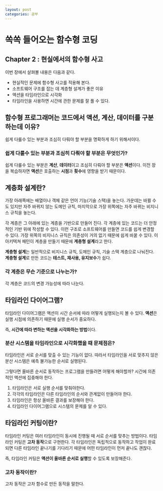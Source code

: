 ```yaml
---
layout: post
categories: 공부 
---
```


# 쏙쏙 들어오는 함수형 코딩
## Chapter 2 : 현실에서의 함수형 사고 

이번 장에서 살펴볼 내용은 다음과 같다. 
* 현실적인 문제에 함수형 사고를 적용해 본다. 
* 소프트웨어 구조를 잡는 데 계층형 설계가 좋은 이유
* 액션을 타임라인으로 시각화
* 타임라인을 사용하면 시간에 관한 문제를 잘 풀 수 있다. 

## 함수형 프로그래머는 코드에서 액션, 계산, 데이터를 구분하는데 이유?

쉽게 다룰수 있는 부분과 조심히 다뤄야 할 부분을 명확하게 하기 위해서이다. 

### 쉽게 다룰수 있는 부분과 조심히 다뤄야 할 부분은 무엇인가?

쉽게 다룰수 있는 부분은 **계산**, **데이터**이고 조심히 다뤄야 할 부분은 **액션**이다. 
이전 장을 복습하자면 **액션**은 호출하는 **시점**과 **횟수**에 영향을 받기 때문이다. 

## 계층화 설계란?

가장 아래쪽에는 배열이나 객체 같은 언어 기능(기술 스택)을 놓는다. 가운데는 바뀔 수도 있지만 자주 바뀌지 않는 도메인 규칙, 마지막으로 가장 위쪽에는 자주 바뀌는 비지니스 규칙을 놓는다. 

각 계층은 그 아래에 있는 계층을 기반으로 만들어 진다. 각 계층에 있는 코드는 더 안정적인 기반 위에 작성할 수 있다. 이런 구조로 소프트웨어를 만들면 코드를 쉽게 변경할 수 있다. 가장 위쪽의 비지니스 규칙은 의존성이 거의 없기 때문에 쉽게 바꿀 수 있다. 이 아키텍쳐 패턴이 계층을 만들기 때문에 **계층형 설계**라고 한다. 

**계층형 설계**는 일반적으로 비지니스 규칙, 도메인 규칙, 기술 스택 계층으로 나눠진다. 
**계층형 설계**로 만든 코드는 **테스트, 재사용, 유지보수**가 쉽다. 

### 각 계층은 무슨 기준으로 나누는가?
각 계층은 코드의 변경 가능성에 따라 나눈다. 

## 타임라인 다이어그램? 
타임라인 다이어그램은 액션이 시간 순서에 따라 어떻게 실행되는지 볼 수 있다. **액션**은 실행 시점에 의존하기 때문에 실행 순서가 중요하다. 

즉, **시간에 따라 변하는 액션을 시각화하는 방법**이다. 

### 분산 시스템을 타임라인으로 시각화했을 때 문제점은?
타임라인은 서로 순서를 맞출 수 있는 기능이 없다. 따라서 타임라인을 서로 맞추지 않은 분산 시스템은 예측 불가능한 순서로 실행된다. 

그렇다면 올바른 순서로 동작하는 프로그램을 만들려면 어떻게 해야할까? 시간에 의존적인 액션에 집중해야 한다. 

1. 타임라인은 서로 실행 순서를 맞춰야한다. 
2. 각각의 타임라인은 다른 타임라인의 순서와 관계없이 만들어야 한다. 
3. 타임라인은 항상 올바른 결과를 보장해야 한다. 
4. 타임라인 다이어그램으로 시스템의 문제를 알 수 있다. 

## 타임라인 커팅이란?

타임라인 커팅은 여러 타임라인이 동시에 진행될 때 서로 순서를 맞추는 방법이다. 타임라인 커팅은 **고차 동작**으로 구현한다. 각 타임라인은 독립적으로 동작하고 작업이 완료되면 다른 타임라인 끝나기를 기다리기 때문에 어떤 타임라인이 먼저 끝나도 괜찮다. 

즉, 타임라인 커팅은 **액션이 올바른 순서로 실행**할 수 있도록 보장해준다. 

### 고차 동작이란?
고차 동작은 고차 함수로 만든 동작을 말한다. 


